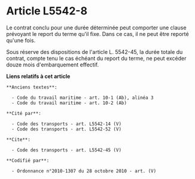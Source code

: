 # Article L5542-8

Le contrat conclu pour une durée déterminée peut comporter une clause prévoyant le report du terme qu'il fixe. Dans ce cas,
il ne peut être reporté qu'une fois. 

Sous réserve des dispositions de l'article L. 5542-45, la durée totale du contrat, compte tenu le cas échéant du report du
terme, ne peut excéder douze mois d'embarquement effectif.

**Liens relatifs à cet article**

	**Anciens textes**:

	  - Code du travail maritime - art. 10-1 (Ab), alinéa 3
	  - Code du travail maritime - art. 10-2 (Ab)

	**Cité par**:

	  - Code des transports - art. L5542-14 (V)
	  - Code des transports - art. L5542-52 (V)

	**Cite**:

	  - Code des transports - art. L5542-45 (V)

	**Codifié par**:

	  - Ordonnance n°2010-1307 du 28 octobre 2010 - art. (V)
